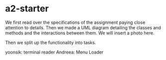 # a2-starter

We first read over the specifications of the assignment paying close attention to details. Then we made a UML diagram detailing the classes and methods and the interactions between them. We will insert a photo here.

Then we split up the functionality into tasks.

yoonsik: terminal reader
Andreea: Menu Loader
